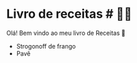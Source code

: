 # Livro de receitas #  :woman_cook:



Olá! Bem vindo ao meu livro de Receitas :wave:

- Strogonoff de frango
- Pavê
